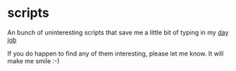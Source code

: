 scripts
=======

An bunch of uninteresting scripts that save me a little bit of typing in my [day job](https://github.com/brooklyncentral/brooklyn)

If you do happen to find any of them interesting, please let me know. It will make me smile :-)
